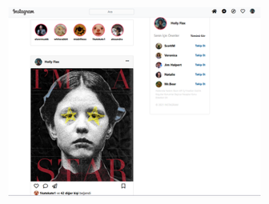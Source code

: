 ![image alt](https://github.com/meryemozb/instagram-clone-kodluyoruz/blob/main/Ekran%20g%C3%B6r%C3%BCnt%C3%BCs%C3%BC%202024-11-29%20031227.png)
